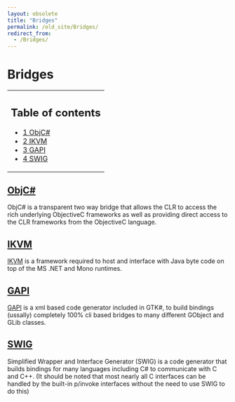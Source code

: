 ```yaml
---
layout: obsolete
title: "Bridges"
permalink: /old_site/Bridges/
redirect_from:
  - /Bridges/
---
```


Bridges
=======

<table>
<col width="100%" />
<tbody>
<tr class="odd">
<td align="left"><h2>Table of contents</h2>
<ul>
<li><a href="#objc">1 ObjC#</a></li>
<li><a href="#ikvm">2 IKVM</a></li>
<li><a href="#gapi">3 GAPI</a></li>
<li><a href="#swig">4 SWIG</a></li>
</ul></td>
</tr>
</tbody>
</table>

[ObjC\#]({{site.github.url}}/old_site/ObjCSharp "ObjCSharp")
------------------------------------------------------------

ObjC\# is a transparent two way bridge that allows the CLR to access the rich underlying ObjectiveC frameworks as well as providing direct access to the CLR frameworks from the ObjectiveC language.

[IKVM]({{site.github.url}}/old_site/IKVM "IKVM")
------------------------------------------------

[IKVM]({{site.github.url}}/old_site/IKVM "IKVM") is a framework required to host and interface with Java byte code on top of the MS .NET and Mono runtimes.

[GAPI]({{site.github.url}}/old_site/GAPI "GAPI")
------------------------------------------------

[GAPI]({{site.github.url}}/old_site/GAPI "GAPI") is a xml based code generator included in GTK\#, to build bindings (ussally) completely 100% cli based bridges to many different GObject and GLib classes.

[SWIG](http://www.swig.org)
---------------------------

Simplified Wrapper and Interface Generator (SWIG) is a code generator that builds bindings for many languages including C\# to communicate with C and C++. (It should be noted that most nearly all C interfaces can be handled by the built-in p/invoke interfaces without the need to use SWIG to do this)

